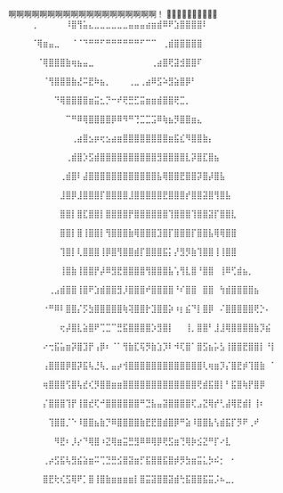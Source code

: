 啊啊啊啊啊啊啊啊啊啊啊啊啊啊啊啊啊啊啊！
🤤🤤🤤🤤🤤🤤🤤🤤🤤🤤
⠀⠀⠀⠀⢀⠀⠀⠀⠀⠀⠸⣿⢻⣥⣄⣀⣀⣀⣀⣀⣀⣤⣤⣤⣴⣶⣾⠿⠟⣱⣿⣿⣿⣿⠇⠀⠀⠀⠀⠀⠀⠀⠀⠀⠀⠀⠀⠀⠀⠀
⠀⠀⠀⠀⠈⢿⣶⣤⣀⠀⠀⠈⠈⠙⠛⠛⠋⠛⠛⠛⠛⠛⠛⠋⠉⠉⠀⢀⣾⣿⣿⣿⣿⣿⠀⠀⠀⠀⠀⠀⠀⠀⠀⠀⠀⠀⠀⠀⠀⠀
⠀⠀⠀⠀⠀⠈⢿⣿⣿⣿⣷⢶⣦⣤⣀⠀⠀⠀⠀⠀⠀⠀⠀⠀⠀⢀⣴⣿⢟⣽⣺⣿⣿⠏⠀⠀⠀⠀⠀⠀⠀⠀⠀⠀⠀⠀⠀⠀⠀⠀
⠀⠀⠀⠀⠀⠀⠈⢻⣿⣿⣿⣷⣜⠭⣟⠷⣦⡀⠀⠀⠀⢀⣀⢀⣴⠿⣫⠵⣻⣵⣿⡿⠃⠀⠀⠀⠀⠀⠀⠀⠀⠀⠀⠀⠀⠀⠀⠀⠀⠀
⠀⠀⠀⠀⠀⠀⠀⠀⠙⢿⣿⣿⣿⣿⣶⣭⣂⡙⠒⠞⢟⣛⣋⣭⣶⣶⣾⣿⣿⢟⣉⡀⠀⠀⠀⠀⠀⠀⠀⠀⠀⠀⠀⠀⠀⠀⠀⠀⠀⠀
⠀⠀⠀⠀⠀⠀⠀⠀⠀⠀⠉⠛⠿⢿⣿⣿⣿⣿⡿⠿⠻⠛⢙⣉⣉⣩⠿⢷⣦⡻⣿⣿⣶⣄⠀⠀⠀⠀⠀⠀⠀⠀⠀⠀⠀⠀⠀⠀⠀⠀
⠀⠀⠀⠀⠀⠀⠀⠀⠀⠀⠀⢀⣴⣿⣢⡶⢖⣢⣴⣶⣿⣿⣿⣿⣿⣿⣿⣿⣶⣯⣎⠻⣿⣿⣷⡄⠀⠀⠀⠀⠀⠀⠀⠀⠀⠀⠀⠀⠀⠀
⠀⠀⠀⠀⠀⠀⠀⠀⠀⠀⢀⣾⣿⡱⣫⣾⣿⣿⣿⣿⣿⣿⣿⣿⣿⣿⣻⣿⣿⣿⣿⣇⡽⣿⣏⣿⣦⠀⠀⠀⠀⠀⠀⠀⠀⠀⠀⠀⠀⠀
⠀⠀⠀⠀⠀⠀⠀⠀⠀⢀⣾⣿⠇⣼⣿⣿⣿⣿⣿⣿⣿⣿⣿⣿⣿⣿⣧⢿⣿⣿⣟⣿⣿⡽⣿⡼⣿⣧⠀⠀⠀⠀⠀⠀⠀⠀⠀⠀⠀⠀
⠀⠀⠀⠀⠀⠀⠀⠀⠀⣸⣿⡿⣸⣿⣿⣿⡏⣿⣿⣿⣿⣸⣿⣿⣿⣿⣿⣟⣿⣿⣿⡞⣿⣿⣽⣿⢻⣿⣧⠀⠀⠀⠀⠀⠀⠀⠀⠀⠀⠀
⠀⠀⠀⠀⠀⠀⠀⠀⠀⣿⣿⡇⣿⣏⣿⣿⡇⣿⣿⣿⣿⡟⣿⣿⣿⣿⣿⣿⢹⣿⣿⣿⢹⣿⣿⣽⡏⣿⣿⣇⠀⠀⠀⠀⠀⠀⠀⠀⠀⠀
⠀⠀⠀⠀⠀⠀⠀⠀⠀⣿⣿⡇⣿⢸⣿⣿⡇⢻⣿⣿⣿⣷⢿⣿⣿⣿⣹⣿⡏⣿⣿⣿⡏⣿⣿⣧⢿⢿⣿⣿⠀⠀⠀⠀⠀⠀⠀⠀⠀⠀
⠀⠀⠀⠀⠀⠀⠀⠀⠀⢹⣿⡇⢇⣿⣿⣿⢸⡿⣿⢻⣿⣿⣾⡏⣿⣿⣿⣯⡅⡜⣻⡻⣷⢹⣿⣿⢸⢸⣿⣿⠀⠀⠀⠀⠀⠀⠀⠀⠀⠀
⠀⠀⠀⠀⠀⠀⠀⠀⠀⢸⣿⣷⢸⣿⣿⡟⡼⠿⣻⣟⣿⣿⣿⣿⢻⣿⣿⣿⣧⢡⢻⣇⣿⠘⣿⣿⠀⢸⠿⢋⣾⣦⡀⠀⠀⠀⠀⠀⠀⠀
⠀⠀⠀⠀⠀⠀⠀⢀⣠⣾⣿⣿⢸⣿⠟⣱⣾⣿⣿⣻⡸⣿⣿⣿⠞⣿⣿⣿⣿⠘⠎⣿⣿⠀⣿⣿⠀⢳⣾⣿⣿⣿⣿⣦⠀⠀⠀⠀⠀⠀
⠀⠀⠀⠀⠀⠀⠐⠛⠿⠇⣿⣿⡌⡫⣳⣿⣿⣿⣿⣿⢷⢽⣿⣿⡗⣹⣿⣿⡵⠰⡆⣮⠙⡇⣿⡿⠀⠌⣿⣿⣿⣿⣿⢟⡑⠄⠀⠀⠀⠀
⠀⠀⠀⠀⠀⠀⠀⠀⠀⢖⡼⣿⣇⣵⣿⠟⢉⣉⠉⣛⣯⣿⣿⣿⣿⡱⣻⣿⡇⠀⠀⢸⡀⣿⣿⠃⣸⣸⢿⣿⣿⣿⣿⣷⡹⣮⠀⠀⠀⠀
⠀⠀⠀⠀⠀⠀⠔⢒⣯⣥⣶⡽⣿⣹⡟⢠⡿⠆⠈⠁⢻⣷⣏⢯⡻⣷⣱⡹⠇⠺⢏⣿⠁⣿⣫⣦⡥⣣⢸⣿⣿⣟⣿⣿⡇⠘⡇⠀⠀⠀
⠀⠀⠀⠀⠀⠀⢠⣿⣿⣿⡿⣿⡽⣯⢧⣘⢧⡀⣤⡴⢺⣿⣿⣿⣿⣿⣿⣿⣿⣿⣿⣿⣿⣿⢇⢶⣶⡹⡌⣿⣟⡾⢹⣿⣷⠀⠁⠀⠀⠀
⠀⠀⠀⠀⠀⠀⢶⣿⣿⣿⢫⣿⢧⣞⢎⡻⣿⣿⣶⣶⣿⣿⣿⣿⣿⣿⣿⣿⣿⣿⣿⣿⣿⢟⣾⣯⣿⡇⠃⣯⣿⢷⡟⣿⡿⠀⠀⠀⠀⠀
⠀⠀⠀⠀⠀⠀⡌⣿⣿⣿⢹⡟⢸⣿⣞⢏⠚⣿⣿⣿⣿⣿⣿⠛⣙⣧⣤⣽⣿⣿⣿⣿⢏⣠⣝⢿⡞⢃⣼⢿⣟⣾⡇⢸⠆⠀⠀⠀⠀⠀
⠀⠀⠀⠀⠀⠀⠀⢹⣿⣿⡈⠑⠸⣿⣿⣦⣷⡙⠿⣿⣿⣿⣿⣷⣟⣟⣿⣾⣿⡿⠛⣵⠸⣿⣿⣧⢣⣾⣯⡏⡻⠟⢀⠞⠀⠀⠀⠀⠀⠀
⠀⠀⠀⠀⠀⠀⠀⠀⠻⣟⠆⡸⡔⠙⢿⣿⠰⣝⢿⣶⣭⣛⣻⠿⠿⢿⡿⢟⣫⣶⢙⢿⡷⣪⣝⠛⡏⠔⣇⠀⠀⠀⠀⠀⠀⠀⠀⠀⠀⠀
⠀⠀⠀⠀⠀⠀⢀⡴⣫⣯⢧⣻⣮⣵⣶⠭⢉⣙⣛⣪⣿⣽⣶⡋⣯⣿⣿⣯⣿⡾⡻⣳⣶⣭⣅⡳⠮⡂⠀⠂⠀⠀⠀⠀⠀⠀⠀⠀⠀⠀
⠀⠀⠀⠀⠀⠀⣿⣟⢗⢎⣫⢿⠟⡁⣿⢸⣿⣷⣶⣶⣶⣶⡇⣿⣭⣽⣿⣿⣽⣾⢓⣯⣿⣿⣯⣭⡨⠦⣀⡀⠀⠀⠀⠀⠀⠀⠀⠀⠀⠀